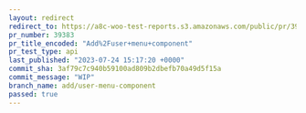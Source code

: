 ```yaml
---
layout: redirect
redirect_to: https://a8c-woo-test-reports.s3.amazonaws.com/public/pr/39383/api/index.html
pr_number: 39383
pr_title_encoded: "Add%2Fuser+menu+component"
pr_test_type: api
last_published: "2023-07-24 15:17:20 +0000"
commit_sha: 3af79c7c940b59100ad809b2dbefb70a49d5f15a
commit_message: "WIP"
branch_name: add/user-menu-component
passed: true
---
```

